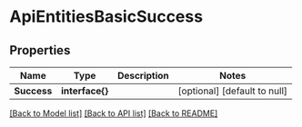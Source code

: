 # ApiEntitiesBasicSuccess

## Properties
Name | Type | Description | Notes
------------ | ------------- | ------------- | -------------
**Success** | **interface{}** |  | [optional] [default to null]

[[Back to Model list]](../README.md#documentation-for-models) [[Back to API list]](../README.md#documentation-for-api-endpoints) [[Back to README]](../README.md)


